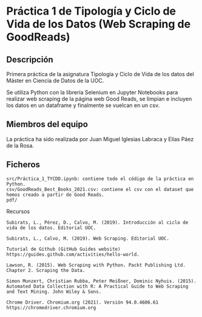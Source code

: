 # Práctica 1 de Tipología y Ciclo de Vida de los Datos (Web Scraping de GoodReads)

## Descripción
Primera práctica de la asignatura Tipología y Ciclo de Vida de los datos del Máster en Ciencia de Datos de la UOC.

Se utiliza Python con la librería Selenium en Jupyter Notebooks para realizar web scraping de la página web Good Reads, se limpian e incluyen los datos en un dataframe y finalmente se vuelcan en un csv.

## Miembros del equipo
La práctica ha sido realizada por Juan Miguel Iglesias Labraca y Elías Páez de la Rosa.


## Ficheros

    src/Práctica_1_TYCDD.ipynb: contiene todo el código de la práctica en Python.
    csv/GoodReads_Best_Books_2021.csv: contiene el csv con el dataset que hemos creado a partir de Good Reads.
    pdf/
    
Recursos

    Subirats, L., Pérez, D., Calvo, M. (2019). Introducción al ciclo de vida de los datos. Editorial UOC.

    Subirats, L., Calvo, M. (2019). Web Scraping. Editorial UOC.

    Tutorial de Github (GitHub Guides website)
    https://guides.github.com/activities/hello-world.

    Lawson, R. (2015). Web Scraping with Python. Packt Publishing Ltd. Chapter 2. Scraping the Data.

    Simon Munzert, Christian Rubba, Peter Meißner, Dominic Nyhuis. (2015). Automated Data Collection with R: A Practical Guide to Web Scraping and Text Mining. John Wiley & Sons.

    Chrome Driver. Chromium.org (2021). Versión 94.0.4606.61
    https://chromedriver.chromium.org


